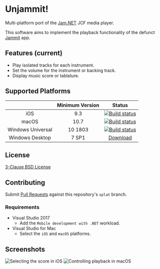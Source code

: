 # Unjammit!

Multi-platform port of the [Jam.NET](https://github.com/maxton/Jam.NET) JCF media player.

This software aims to implement the playback functionality of the defunct [Jammit](https://www.youtube.com/channel/UCTmh3zCCSybVNMye-3lozJQ) app.

## Features (current)

* Play isolated tracks for each instrument.
* Set the volume for the instrument or backing track.
* Display music score or tablature.

## Supported Platforms

| | Minimum Version | Status |
|:-:|:-:|:-:|
| iOS | 9.3 | [![Build status](https://build.appcenter.ms/v0.1/apps/6e96865d-26dc-402c-b234-669ccefcc7d7/branches/ci/badge)](https://install.appcenter.ms/users/juniel_katarn/apps/Unjammit) |
| macOS | 10.7 | [![Build status](https://hyvart.visualstudio.com/Unjammit/_apis/build/status/Unjammit%20CI%20macOS)](https://github.com/JunielKatarn/Unjammit/releases) |
| Windows Universal | 10 1803 | [![Build status](https://hyvart.visualstudio.com/Unjammit/_apis/build/status/Unjammit%20CI%20Windows)](https://github.com/JunielKatarn/Unjammit/releases) |
| Windows Desktop | 7 SP1 | [Download](https://github.com/JunielKatarn/Unjammit/releases) |

## License
[3-Clause BSD License](https://github.com/maxton/Jam.NET/blob/master/COPYING)

## Contributing

Submit [Pull Requests](https://github.com/maxton/Jam.NET/compare) against this repository's `xplat` branch.

### Requirements
- Visual Studio 2017
  - Add the `Mobile development with .NET` workload.
- Visual Studio for Mac
  - Select the `iOS` and `macOS` platforms.

## Screenshots

![Selecting the score in iOS](https://i.imgur.com/7enmSVS.png)
![Controlling playback in macOS](https://i.imgur.com/FbNGVeR.png)